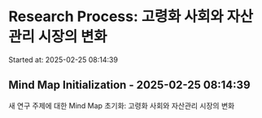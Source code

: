 # Research Process: 고령화 사회와 자산관리 시장의 변화
Started at: 2025-02-25 08:14:39


## Mind Map Initialization - 2025-02-25 08:14:39
새 연구 주제에 대한 Mind Map 초기화: 고령화 사회와 자산관리 시장의 변화

